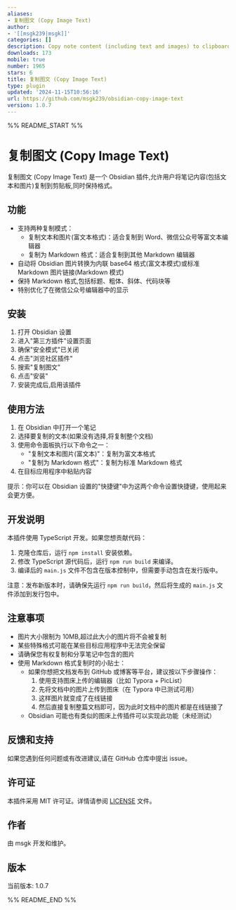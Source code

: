 ```yaml
---
aliases:
- 复制图文 (Copy Image Text)
author:
- '[[msgk239|msgk]]'
categories: []
description: Copy note content (including text and images) to clipboard. 复制笔记内容（包括文本和图片）到剪贴板。
downloads: 173
mobile: true
number: 1965
stars: 6
title: 复制图文 (Copy Image Text)
type: plugin
updated: '2024-11-15T10:56:16'
url: https://github.com/msgk239/obsidian-copy-image-text
version: 1.0.7
---
```


%% README_START %%

# 复制图文 (Copy Image Text)

复制图文 (Copy Image Text) 是一个 Obsidian 插件,允许用户将笔记内容(包括文本和图片)复制到剪贴板,同时保持格式。

## 功能

- 支持两种复制模式：
  - 复制文本和图片(富文本格式)：适合复制到 Word、微信公众号等富文本编辑器
  - 复制为 Markdown 格式：适合复制到其他 Markdown 编辑器
- 自动将 Obsidian 图片转换为内联 base64 格式(富文本模式)或标准 Markdown 图片链接(Markdown 模式)
- 保持 Markdown 格式,包括标题、粗体、斜体、代码块等
- 特别优化了在微信公众号编辑器中的显示

## 安装

1. 打开 Obsidian 设置
2. 进入"第三方插件"设置页面
3. 确保"安全模式"已关闭
4. 点击"浏览社区插件"
5. 搜索"复制图文"
6. 点击"安装"
7. 安装完成后,启用该插件

## 使用方法

1. 在 Obsidian 中打开一个笔记
2. 选择要复制的文本(如果没有选择,将复制整个文档)
3. 使用命令面板执行以下命令之一：
   - "复制文本和图片(富文本)"：复制为富文本格式
   - "复制为 Markdown 格式"：复制为标准 Markdown 格式
4. 在目标应用程序中粘贴内容

提示：你可以在 Obsidian 设置的"快捷键"中为这两个命令设置快捷键，使用起来会更方便。

## 开发说明

本插件使用 TypeScript 开发。如果您想贡献代码：

1. 克隆仓库后，运行 `npm install` 安装依赖。
2. 修改 TypeScript 源代码后，运行 `npm run build` 来编译。
3. 编译后的 `main.js` 文件不包含在版本控制中，但需要手动包含在发行版中。

注意：发布新版本时，请确保先运行 `npm run build`，然后将生成的 `main.js` 文件添加到发行包中。

## 注意事项

- 图片大小限制为 10MB,超过此大小的图片将不会被复制
- 某些特殊格式可能在某些目标应用程序中无法完全保留
- 请确保您有权复制和分享笔记中包含的图片
- 使用 Markdown 格式复制时的小贴士：
  - 如果你想把文档发布到 GitHub 或博客等平台，建议按以下步骤操作：
    1. 使用支持图床上传的编辑器（比如 Typora + PicList）
    2. 先将文档中的图片上传到图床（在 Typora 中已测试可用）
    3. 这样图片就变成了在线链接
    4. 然后直接复制整篇文档即可，因为此时文档中的图片都是在线链接了
  - Obsidian 可能也有类似的图床上传插件可以实现此功能（未经测试）

## 反馈和支持

如果您遇到任何问题或有改进建议,请在 GitHub 仓库中提出 issue。

## 许可证

本插件采用 MIT 许可证。详情请参阅 [LICENSE](LICENSE) 文件。

## 作者

由 msgk 开发和维护。

## 版本

当前版本: 1.0.7


%% README_END %%